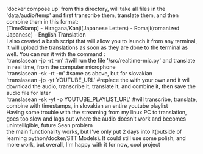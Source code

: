'docker compose up' from this directory, will take all files in the 'data/audio/temp' and first transcribe them, translate them, and then combine them in this format:</br>
[TimeStamp] - Hiragana/Kanji(Japanese Letters) - Romaji(romanized Japanese) - English Translation</br>
I also created a bash script that will allow you to launch it from any terminal, it will upload the translations as soon as they are done to the terminal as well. You can run it with the command :</br>
'translasean -jp -rt -m' #will run the file '/src/realtime-mic.py' and translate in real time, from the computer microphone  </br>
'translasean -sk -rt -m' #same as above, but for slovakian</br>
'translasean -jp -yt YOUTUBE_URL' #replace the <Youtube URL> with your own and it will download the audio, transcribe it, translate it, and combine it, then save the audio file for later</br>
'translasean -sk -yt -p YOUTUBE_PLAYLIST_URL' #will transcribe, translate, combine with timestamps, in slovakian an entire youtube playlist</br>
Having some trouble with the streaming from my linux PC to translation, goes too slow and lags out where the audio doesn't work and becomes unintelligible, future Sean problem </br>
the main functionality works, but I've only put 2 days into it(outside of learning python/docker/STT Models). It could still use some polish, and more work, but overall, I'm happy with it for now, cool project</br>
